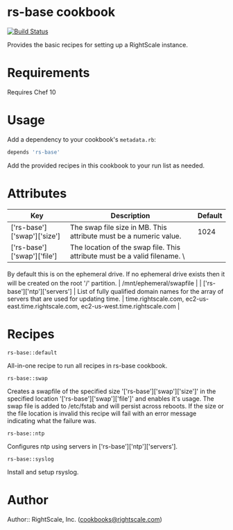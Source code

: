 # rs-base cookbook

[![Build Status](https://travis-ci.org/rightscale-cookbooks/rs-base.png?branch=master)](https://travis-ci.org/rightscale-cookbooks/rs-base)

Provides the basic recipes for setting up a RightScale instance.

# Requirements

Requires Chef 10

# Usage

Add a dependency to your cookbook's `metadata.rb`:

```ruby
depends 'rs-base'
```

Add the provided recipes in this cookbook to your run list as needed.

# Attributes

| Key | Description | Default |
| --- | --- | --- |
| ['rs-base']['swap']['size']  | The swap file size in MB.  This attribute must be a numeric value. | 1024 |
| ['rs-base']['swap']['file']  | The location of the swap file.  This attribute must be a valid filename. \
By default <span style="line-height: 1.5em;">this is on the ephemeral drive.
If no ephemeral drive exists then it will be created </span><span style="line-height: 1.5em;">on the root '/'
partition.</span> | /mnt/ephemeral/swapfile |
| ['rs-base']['ntp']['servers'] | List of fully qualified domain names for the array of servers that are used for updating time. | time.rightscale.com, ec2-us-east.time.rightscale.com, ec2-us-west.time.rightscale.com |

# Recipes

`rs-base::default`

All-in-one recipe to run all recipes in rs-base cookbook.

`rs-base::swap`

Creates a swapfile of the specified size '['rs-base']['swap']['size']' in the
specified location '['rs-base']['swap']['file']' and enables it's usage.
The swap file is added to /etc/fstab and will persist across reboots.  If the size or the
file location is invalid this recipe will fail with an error message indicating what the
failure was.

`rs-base::ntp`

Configures ntp using servers in ['rs-base']['ntp']['servers'].

`rs-base::syslog`

Install and setup rsyslog.

# Author

Author:: RightScale, Inc. (<cookbooks@rightscale.com>)
